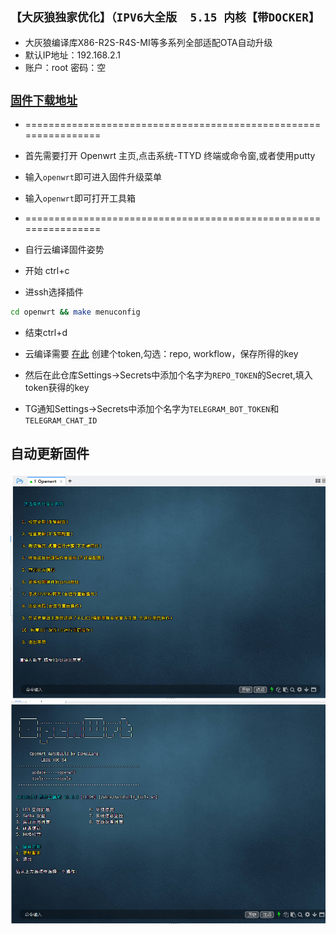 ## `【大灰狼独家优化】（IPV6大全版  5.15 内核【带DOCKER】`

- 大灰狼编译库X86-R2S-R4S-MI等多系列全部适配OTA自动升级
- 默认IP地址：192.168.2.1
- 账户：root   密码：空
 
 ## [`固件下载地址`](https://github.com/shidahuilang/openwrt/releases)

- ================================================================
- 首先需要打开 Openwrt 主页,点击系统-TTYD 终端或命令窗,或者使用putty 
- 输入`openwrt`即可进入固件升级菜单                            
- 输入`openwrt`即可打开工具箱                                    
- ================================================================

- 自行云编译固件姿势
- 开始 ctrl+c 
- 进ssh选择插件 
``` bash
cd openwrt && make menuconfig
```
- 结束ctrl+d

- 云编译需要 [在此](https://github.com/settings/tokens) 创建个token,勾选：repo, workflow，保存所得的key
- 然后在此仓库Settings->Secrets中添加个名字为```REPO_TOKEN```的Secret,填入token获得的key

- TG通知Settings->Secrets中添加个名字为```TELEGRAM_BOT_TOKEN```和```TELEGRAM_CHAT_ID```

## 自动更新固件
![img.png](img/img.png)
![img1.png](img/img1.png)



